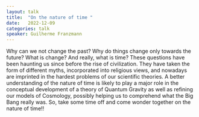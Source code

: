 ```yaml
---
layout: talk
title:  "On the nature of time "
date:   2022-12-09
categories: talk
speaker: Guilherme Franzmann
---
```

Why can we not change the past? Why do things change only towards the future? What is change? And really, what is time? These questions have been haunting us since before the rise of civilization. They have taken the form of different myths, incorporated into religious views, and nowadays are imprinted in the hardest problems of our scientific theories. A better understanding of the nature of time is likely to play a major role in the conceptual development of a theory of Quantum Gravity as well as refining our models of Cosmology, possibly helping us to comprehend what the Big Bang really was. So, take some time off and come wonder together on the nature of time!!

